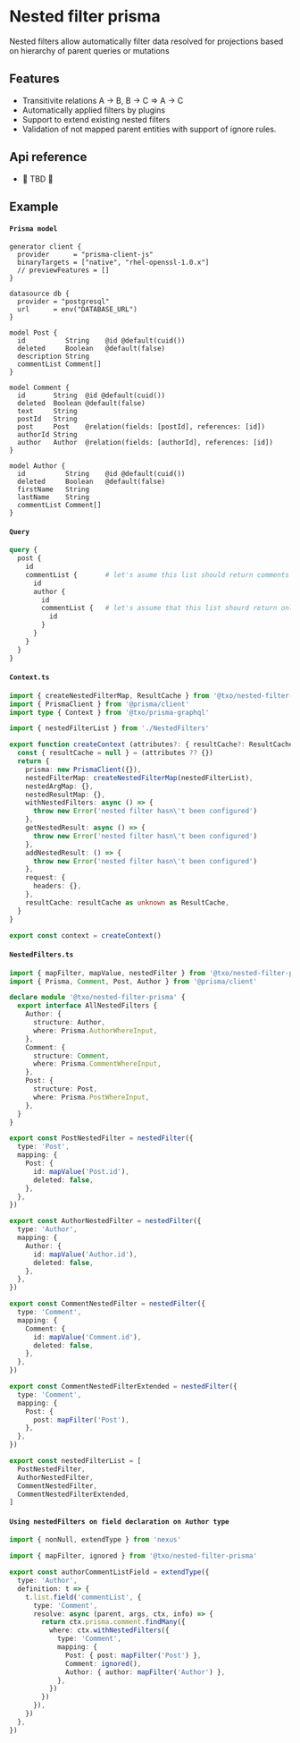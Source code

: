 # Nested filter prisma

Nested filters allow automatically filter data resolved for projections based on hierarchy of parent queries or mutations

## Features

* Transitivite relations A → B, B → C ⇒ A → C
* Automatically applied filters by plugins
* Support to extend existing nested filters
* Validation of not mapped parent entities with support of ignore rules.

## Api reference
* 🍎 TBD 🍎

## Example

#### **`Prisma model`**
```prisma:prisma/schema.prisma
generator client {
  provider      = "prisma-client-js"
  binaryTargets = ["native", "rhel-openssl-1.0.x"]
  // previewFeatures = []
}

datasource db {
  provider = "postgresql"
  url      = env("DATABASE_URL")
}

model Post {
  id          String    @id @default(cuid())
  deleted     Boolean   @default(false)
  description String
  commentList Comment[]
}

model Comment {
  id       String  @id @default(cuid())
  deleted  Boolean @default(false)
  text     String
  postId   String
  post     Post    @relation(fields: [postId], references: [id])
  authorId String
  author   Author  @relation(fields: [authorId], references: [id])
}

model Author {
  id          String    @id @default(cuid())
  deleted     Boolean   @default(false)
  firstName   String
  lastName    String
  commentList Comment[]
}

```

#### **`Query`**
```graphql
query {
  post {
    id
    commentList {       # let's asume this list should return comments that belong to post above
      id
      author {
        id
        commentList {   # let's assume that this list shourd return only comments that belong to post and author above
          id
        }
      }
    }
  }
}
```

#### **`Context.ts`**
```typescript:example/Context.ts [7]
import { createNestedFilterMap, ResultCache } from '@txo/nested-filter-prisma'
import { PrismaClient } from '@prisma/client'
import type { Context } from '@txo/prisma-graphql'

import { nestedFilterList } from './NestedFilters'

export function createContext (attributes?: { resultCache?: ResultCache | null}): Context {
  const { resultCache = null } = (attributes ?? {})
  return {
    prisma: new PrismaClient({}),
    nestedFilterMap: createNestedFilterMap(nestedFilterList),
    nestedArgMap: {},
    nestedResultMap: {},
    withNestedFilters: async () => {
      throw new Error('nested filter hasn\'t been configured')
    },
    getNestedResult: async () => {
      throw new Error('nested filter hasn\'t been configured')
    },
    addNestedResult: () => {
      throw new Error('nested filter hasn\'t been configured')
    },
    request: {
      headers: {},
    },
    resultCache: resultCache as unknown as ResultCache,
  }
}

export const context = createContext()

```

#### **`NestedFilters.ts`**
```typescript:example/NestedFilters.ts [7]
import { mapFilter, mapValue, nestedFilter } from '@txo/nested-filter-prisma'
import { Prisma, Comment, Post, Author } from '@prisma/client'

declare module '@txo/nested-filter-prisma' {
  export interface AllNestedFilters {
    Author: {
      structure: Author,
      where: Prisma.AuthorWhereInput,
    },
    Comment: {
      structure: Comment,
      where: Prisma.CommentWhereInput,
    },
    Post: {
      structure: Post,
      where: Prisma.PostWhereInput,
    },
  }
}

export const PostNestedFilter = nestedFilter({
  type: 'Post',
  mapping: {
    Post: {
      id: mapValue('Post.id'),
      deleted: false,
    },
  },
})

export const AuthorNestedFilter = nestedFilter({
  type: 'Author',
  mapping: {
    Author: {
      id: mapValue('Author.id'),
      deleted: false,
    },
  },
})

export const CommentNestedFilter = nestedFilter({
  type: 'Comment',
  mapping: {
    Comment: {
      id: mapValue('Comment.id'),
      deleted: false,
    },
  },
})

export const CommentNestedFilterExtended = nestedFilter({
  type: 'Comment',
  mapping: {
    Post: {
      post: mapFilter('Post'),
    },
  },
})

export const nestedFilterList = [
  PostNestedFilter,
  AuthorNestedFilter,
  CommentNestedFilter,
  CommentNestedFilterExtended,
]

```

#### **`Using nestedFilters on field declaration on Author type`**
```typescript
import { nonNull, extendType } from 'nexus'

import { mapFilter, ignored } from '@txo/nested-filter-prisma'

export const authorCommentListField = extendType({
  type: 'Author',
  definition: t => {
    t.list.field('commentList', {
      type: 'Comment',
      resolve: async (parent, args, ctx, info) => {
        return ctx.prisma.comment.findMany({
          where: ctx.withNestedFilters({
            type: 'Comment',
            mapping: {
              Post: { post: mapFilter('Post') },
              Comment: ignored(),
              Author: { author: mapFilter('Author') },
            },
          })
        })
      }),
    })
  },
})
```
